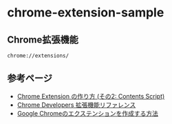 # chrome-extension-sample

## Chrome拡張機能  

`chrome://extensions/`

## 参考ページ

- [Chrome Extension の作り方 (その2: Contents Script)](https://qiita.com/sakaimo/items/6b7b464de4bdcad18802)  
- [Chrome Developers 拡張機能リファレンス](https://developer.chrome.com/docs/extensions/reference/)
- [Google Chromeのエクステンションを作成する方法](https://ajike.github.io/build-chrome-extension/)

